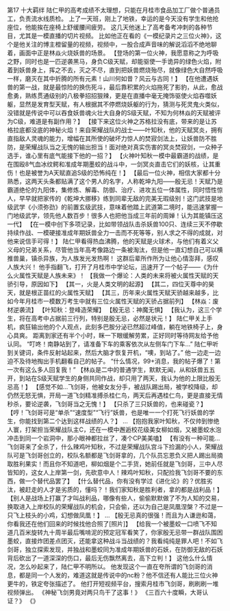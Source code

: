 第17 十大羁绊
	陆仁甲的高考成绩不太理想，只能在月桂市食品加工厂做个普通员工，负责流水线质检。
	上了一天班，刚上了地铁，幸运的是今天没有学生和他抢座位，他能挨在座椅上舒缓腰间疲劳。
	这几天他迷上了高考备考冲刺的各种节目，尤其是一模直播的切片视频。
	比如他正在看的《一模纪录片之三位火神》，这个是他关注的博主橙留量的视频，视频中，一股合成声音味的解说滔滔不绝地聊着，画面中正是林焱火烧妖兽的场景。
	【登场的第一位火神，我愿意称之为呼吸之野，同时也是一匹逆袭黑马，身负C级天赋，却能驱使一手诡异的绿色火焰，附着到妖兽身上，挥之不去，灭之不尽，直到把妖兽燃烧殆尽，就像绿色大自然呼吸一样，磨灭在其中折腾的所有元素！山川何如昔？风云与古同！】
	【在他遭遇妖兽的第一战，就是最惊险的换伤死斗，最后靠积累的火焰拖死了影豹，从此，愈战愈勇，熟练贯通级别的八极拳招招狠辣，更是在直播中毫无掩饰驱使火焰吞噬妖躯，显然是发育型天赋，有人根据其不停燃烧妖躯的行为，猜测与死灵鬼火类似，没错就是传说中可以吞食妖兽魂火壮大自身的S级天赋，不知为何林焱的天赋被评为C级，难道是有副作用？】
	【接下来这位火神之苏格拉没有底，带来的是让苏格拉底都没底的神秘火焰！来自荣耀战队的战士——叶知秋，他的天赋冥炎，拥有直指敌人灵魂的能力，增幅在其所使的破坏力惊人的焚寂剑法上，让妖兽防不胜防，是荣耀战队当之无愧的输出担当！面对绝对真实伤害的冥炎焚寂剑，一众种子选手，谁心里有底气能接下他的一招？】
	【火神叶知秋一模中最霸道的战绩，是在围殴8气血冰纹鳄和准成年期墨蛟的战斗中，一剑冥炎直击它们的妖核，让其重伤！也是被誉为A天赋直追S级的恐怖纯在！】
	【最后一位火神，相信大家都十分熟悉，这两天头条都贴满了这个男人的名字，人称乾坤九阳——殷无忌！天赋乃是霸道绝伦的九阳体，集修炼、解毒、防御、治疗、进攻五位一体属性，同时悟性惊人，早早就把家传的《乾坤大挪移》练到同辈无敌的完美无瑕级别！这门武技是地级武学《小须弥劲》的前置玄级武技，意味着他踏上武道第二境时，能迅速掌握一门地级武学，领先他人数百步！很多人也把他当成三年前的周婵！认为其能镇压这一代】
	【在一模中创下多项记录，比如带领战队击杀妖兽100只、连续三天不停歇持续作战、一模硬接准成年期妖兽全力一击而不死等等，别人求之不得的成就，对他来说信手可得！】
	陆仁甲看得热血沸腾，他的天赋是火球术，与他们有着义父义母的兄弟关系，尽管他当年高考像路边一条被淘汰，但是他一直幻想自己可以横推兽巢，镇杀异族，为人族发光发热啊！
	这群后辈所作所为让他心情澎拜，感叹人族大兴！
	他手指翻飞，打开了月桂市中学论坛，迅速开了一个帖子——《为什么火属性天赋是人族未来》！
	【我做一个爆论：人类的未来将被火属性天赋的天骄引导，原因如下】
	【其一，火是人类文明的起源】
	【其二，四位天尊中的昊天，就是根正苗红的火属性天赋】
	【其三，历年来火属性天赋天骄越来越多，比如今年月桂市一模数万考生中就有三位火属性天赋的天骄占据前列】
	【林焱：废材逆袭流】
	【叶知秋：登峰造荣耀】
	【殷无忌：神魔无惧】
	【我认为，这三个学生，将在高考中占据前三行列，特别是殷无忌，必然是状元！】
	陆仁甲关上手机，疯狂输出他的个人观点，此刻多巴胺分泌已然超过峰值，躺在地铁椅子上，身心具爽。
	距离到家还有半个小时，眯一下眼缓解劳累，正好同时等待网友给予他认同。
	“叮咚！南静站到了，请准备下车的乘客依次从左侧车门下车...”
	陆仁甲听到关键词，条件反射站起来，然后大脑才恢复开机，“噢，到站了。”
	他一边走一边迫不及待地掏出手机翻看自己的帖子。
	“什么情况，99+消息，我的帖子爆了！第一次有这么多人回复我！”
	【林焱是二中的普通学生，默默无闻，从和妖兽五五开，到站在S级天赋学生的身侧共同作战，却只用了两天，我认为他的上限比殷无忌高！】
	【感觉不如...飞剑哥，他被女友分手，被战队踢出局，被学校降级，却仍然无怒无惧，开局一道飞剑精准搏杀桂仁鸟，两天后再遇桂仁鸟，更是直接无情秒杀，要论逆袭，飞剑哥当之无愧！】
	【只杀了三只妖兽的，也来碰瓷？】
	【哼！飞剑哥可是“单杀”“速度型”“飞行”妖兽，也是唯一一个打死飞行妖兽的学生，你能找到第二个达到这样战绩的人？】
	...
	【抱抱我家叶知秋，不仅帅到惨绝人寰，打架担当荣耀战队主C，还在一模中邂逅校花级美女柳如烟，又被墨蛟水泡冲击到同一个岩洞中，那小眼神都拉丝了，凑个CP美美嗑】
	【有没有一种可能...飞剑哥来了全杀了，什么辣鸡叶知秋，不过是荣耀战队宫斗下捡漏的小人，荣耀战队可是飞剑哥创立的，校队名额都是飞剑哥拿的，几个队员忘恩负义把人踢出局摘取胜利果实！而且你不知道吧，柳如烟是个二手货，她前任就是飞剑哥，三中人尽皆知的，这女人上岸第一剑，先砍意中人！辣鸡叶知秋，只配捡我飞剑哥不要的东西，做一个替代品罢了】
	【什么替代品，你有没有学过《进化论》的？优胜劣汰，被赶走的人才是劣质的，懂吗？！我们家知秋是胜利者，拿的都是战利品！】
	【别人是战场上打赢了才叫战利品，哪像有些人，偷偷默默做了不为人知的交易，换取进入上岸校队的荣耀战队的机会，只会偷，还以为自己是凤凰涅槃？不过是一只飞上枝头的小鸡，幻想做凤凰！】
	...
	【殷无忌真的很强！而且为人谦逊和蔼，你看我还在他们回来的时候找他合照了[照片]】
	【给我一个被墨蛟一口喷飞不知道几百米旋转九十周半最后嘴啃泥的预定冠军看笑了，你家殷无忌带一群战队围困墨蛟，直接炸团差点团灭，还能拿这种战斗当战绩的？我看纯纯是罪人吧！不如飞剑哥，独立探索发现，并独战和墨蛟同为准成年期妖兽的石妖，在防御无敌的石妖背后砍出了一道深深的伤口，最后无伤飘然离去，高下立判！】
	这他么什么情况，怎么吵起来了，陆仁甲不明所以。
	他发现这个一直在夸所谓的飞剑哥的消息，都是同一个人发的，难道这就是传说中的nc粉？他不信还有人能比三位火神更牛的，铁定夸张描述了。
	他打开短视频平台，搜索月桂市飞剑哥，刷刷刷一堆视频弹出。
	《神秘飞剑男竟对两只鸟干了这事！》
 《三百六十度瞬，大哥认证？》
 《》
	
